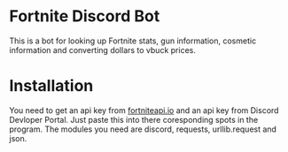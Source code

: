 # Fortnite Discord Bot

This is a bot for looking up Fortnite stats, gun information, cosmetic information and converting dollars to vbuck prices.

# Installation

You need to get an api key from [fortniteapi.io](fortniteapi.io) and an api key from Discord Devloper Portal. Just paste this into there coresponding spots in the program. The modules you need are discord, requests, urllib.request and json.
